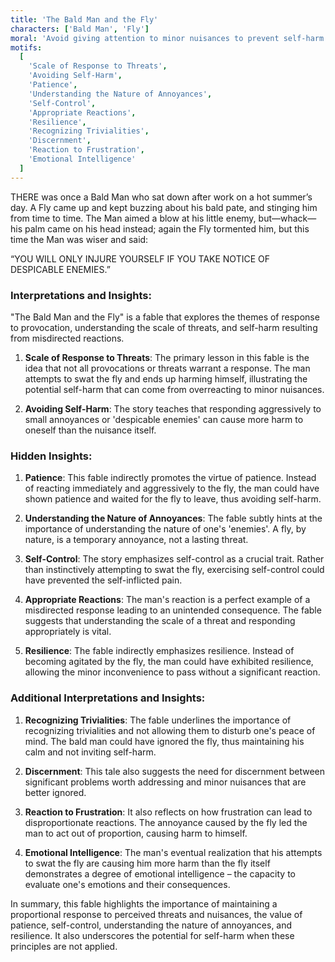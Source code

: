 ```yaml
---
title: 'The Bald Man and the Fly'
characters: ['Bald Man', 'Fly']
moral: 'Avoid giving attention to minor nuisances to prevent self-harm.'
motifs:
  [
    'Scale of Response to Threats',
    'Avoiding Self-Harm',
    'Patience',
    'Understanding the Nature of Annoyances',
    'Self-Control',
    'Appropriate Reactions',
    'Resilience',
    'Recognizing Trivialities',
    'Discernment',
    'Reaction to Frustration',
    'Emotional Intelligence'
  ]
---
```


THERE was once a Bald Man who sat down after work on a hot summer’s day. A Fly came up and kept buzzing about his bald pate, and stinging him from time to time. The Man aimed a blow at his little enemy, but—whack—his palm came on his head instead; again the Fly tormented him, but this time the Man was wiser and said:

“YOU WILL ONLY INJURE YOURSELF IF YOU TAKE NOTICE OF DESPICABLE ENEMIES.”

### Interpretations and Insights:

"The Bald Man and the Fly" is a fable that explores the themes of response to provocation, understanding the scale of threats, and self-harm resulting from misdirected reactions.

1. **Scale of Response to Threats**: The primary lesson in this fable is the idea that not all provocations or threats warrant a response. The man attempts to swat the fly and ends up harming himself, illustrating the potential self-harm that can come from overreacting to minor nuisances.

2. **Avoiding Self-Harm**: The story teaches that responding aggressively to small annoyances or 'despicable enemies' can cause more harm to oneself than the nuisance itself.

### Hidden Insights:

1. **Patience**: This fable indirectly promotes the virtue of patience. Instead of reacting immediately and aggressively to the fly, the man could have shown patience and waited for the fly to leave, thus avoiding self-harm.

2. **Understanding the Nature of Annoyances**: The fable subtly hints at the importance of understanding the nature of one's 'enemies'. A fly, by nature, is a temporary annoyance, not a lasting threat.

3. **Self-Control**: The story emphasizes self-control as a crucial trait. Rather than instinctively attempting to swat the fly, exercising self-control could have prevented the self-inflicted pain.

4. **Appropriate Reactions**: The man's reaction is a perfect example of a misdirected response leading to an unintended consequence. The fable suggests that understanding the scale of a threat and responding appropriately is vital.

5. **Resilience**: The fable indirectly emphasizes resilience. Instead of becoming agitated by the fly, the man could have exhibited resilience, allowing the minor inconvenience to pass without a significant reaction.

### Additional Interpretations and Insights:

1. **Recognizing Trivialities**: The fable underlines the importance of recognizing trivialities and not allowing them to disturb one's peace of mind. The bald man could have ignored the fly, thus maintaining his calm and not inviting self-harm.

2. **Discernment**: This tale also suggests the need for discernment between significant problems worth addressing and minor nuisances that are better ignored.

3. **Reaction to Frustration**: It also reflects on how frustration can lead to disproportionate reactions. The annoyance caused by the fly led the man to act out of proportion, causing harm to himself.

4. **Emotional Intelligence**: The man's eventual realization that his attempts to swat the fly are causing him more harm than the fly itself demonstrates a degree of emotional intelligence – the capacity to evaluate one's emotions and their consequences.

In summary, this fable highlights the importance of maintaining a proportional response to perceived threats and nuisances, the value of patience, self-control, understanding the nature of annoyances, and resilience. It also underscores the potential for self-harm when these principles are not applied.
